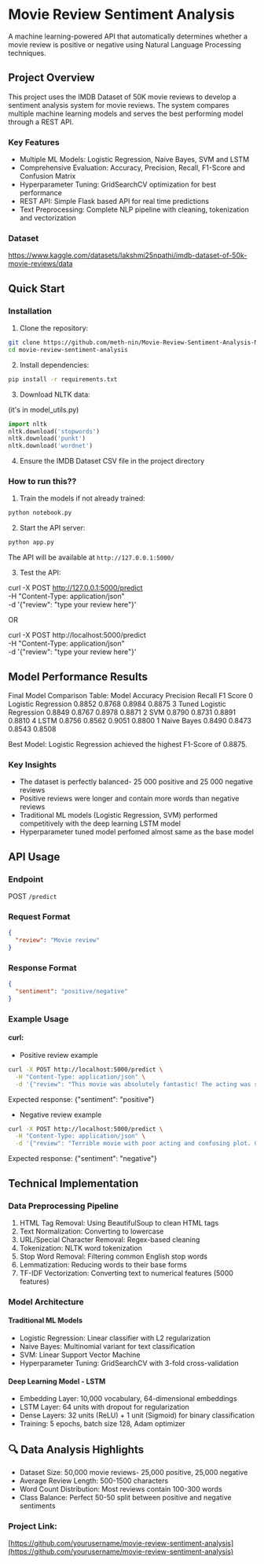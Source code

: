 # Movie Review Sentiment Analysis

A machine learning-powered API that automatically determines whether a movie review is positive or negative using Natural Language Processing techniques.

##  Project Overview

This project uses the IMDB Dataset of 50K movie reviews to develop a sentiment analysis system for movie reviews. The system compares multiple machine learning models and serves the best performing model through a REST API.

### Key Features

- Multiple ML Models: Logistic Regression, Naive Bayes, SVM and LSTM
- Comprehensive Evaluation: Accuracy, Precision, Recall, F1-Score and Confusion Matrix
- Hyperparameter Tuning: GridSearchCV optimization for best performance
- REST API: Simple Flask based API for real time predictions
- Text Preprocessing: Complete NLP pipeline with cleaning, tokenization and vectorization

### Dataset

https://www.kaggle.com/datasets/lakshmi25npathi/imdb-dataset-of-50k-movie-reviews/data


## Quick Start

### Installation

1. Clone the repository:
```bash
git clone https://github.com/meth-nin/Movie-Review-Sentiment-Analysis-NLP.git
cd movie-review-sentiment-analysis
```

2. Install dependencies:

```bash
pip install -r requirements.txt
```

3. Download NLTK data:

(it's in model_utils.py)

```python
import nltk
nltk.download('stopwords')
nltk.download('punkt')
nltk.download('wordnet')
```

4. Ensure the IMDB Dataset CSV file in the project directory

### How to run this??

1. Train the models if not already trained:

```bash
python notebook.py
```

2. Start the API server:

```bash
python app.py
```

The API will be available at `http://127.0.0.1:5000/`

3. Test the API:

curl -X POST http://127.0.0.1:5000/predict \
     -H "Content-Type: application/json" \
     -d '{"review": "type your review here"}'

OR

curl -X POST http://localhost:5000/predict \
  -H "Content-Type: application/json" \
  -d '{"review": "type your review here"}'



## Model Performance Results

Final Model Comparison Table:
                       Model  Accuracy  Precision  Recall  F1 Score
0        Logistic Regression    0.8852     0.8768  0.8984    0.8875
3  Tuned Logistic Regression    0.8849     0.8767  0.8978    0.8871
2                        SVM    0.8790     0.8731  0.8891    0.8810
4                       LSTM    0.8756     0.8562  0.9051    0.8800
1                Naive Bayes    0.8490     0.8473  0.8543    0.8508

Best Model: Logistic Regression achieved the highest F1-Score of 0.8875.

### Key Insights

- The dataset is perfectly balanced- 25 000 positive and 25 000 negative reviews
- Positive reviews were longer and contain more words than negative reviews
- Traditional ML models (Logistic Regression, SVM) performed competitively with the deep learning LSTM model
- Hyperparameter tuned model perfomed almost same as the base model


## API Usage

### Endpoint

POST `/predict`

### Request Format

```json
{
  "review": "Movie review"
}
```

### Response Format

```json
{
  "sentiment": "positive/negative"
}
```

### Example Usage

#### curl:

- Positive review example

```bash
curl -X POST http://localhost:5000/predict \
  -H "Content-Type: application/json" \
  -d '{"review": "This movie was absolutely fantastic! The acting was superb and the plot was engaging throughout."}'
```
Expected response: {"sentiment": "positive"}

- Negative review example

```bash
curl -X POST http://localhost:5000/predict \
  -H "Content-Type: application/json" \
  -d '{"review": "Terrible movie with poor acting and confusing plot. Complete waste of time."}'
```

Expected response: {"sentiment": "negative"}


## Technical Implementation

### Data Preprocessing Pipeline

1. HTML Tag Removal: Using BeautifulSoup to clean HTML tags
2. Text Normalization: Converting to lowercase
3. URL/Special Character Removal: Regex-based cleaning
4. Tokenization: NLTK word tokenization
5. Stop Word Removal: Filtering common English stop words
6. Lemmatization: Reducing words to their base forms
7. TF-IDF Vectorization: Converting text to numerical features (5000 features)

### Model Architecture

#### Traditional ML Models

- Logistic Regression: Linear classifier with L2 regularization
- Naive Bayes: Multinomial variant for text classification
- SVM: Linear Support Vector Machine
- Hyperparameter Tuning: GridSearchCV with 3-fold cross-validation

#### Deep Learning Model - LSTM

- Embedding Layer: 10,000 vocabulary, 64-dimensional embeddings
- LSTM Layer: 64 units with dropout for regularization
- Dense Layers: 32 units (ReLU) + 1 unit (Sigmoid) for binary classification
- Training: 5 epochs, batch size 128, Adam optimizer


## 🔍 Data Analysis Highlights

- Dataset Size: 50,000 movie reviews- 25,000 positive, 25,000 negative
- Average Review Length: 500-1500 characters
- Word Count Distribution: Most reviews contain 100-300 words
- Class Balance: Perfect 50-50 split between positive and negative sentiments


### Project Link:

 [https://github.com/yourusername/movie-review-sentiment-analysis](https://github.com/yourusername/movie-review-sentiment-analysis)